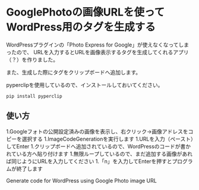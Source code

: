 # GooglePhotoの画像URLを使ってWordPress用のタグを生成する

WordPressプラグインの「Photo Express for Google」が使えなくなってしまったので、  URLを入力するとURLを画像表示するタグを生成してくれるアプリ（？）を作りました。

また、生成した際にタグをクリップボードへ追加します。

pyperclipを使用しているので、インストールしておいてください。

```pip install pyperclip```

## 使い方

1.Googleフォトの公開設定済みの画像を表示し、右クリック→画像アドレスをコピーを選択する
1.ImageCodeGenerationを実行します
1.URLを入力（ペースト）してEnter
1.クリップボードへ追加されているので、WordPressのコードが書かれている方へ貼り付けます
1.無限ループしているので、まだ追加する画像があれば同じようにURLを入力してください
1.「n」を入力してEnterを押すとプログラムが終了します

Generate code for WordPress using Google Photo image URL

